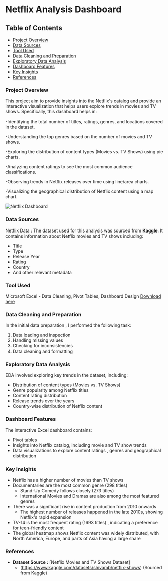 # Netflix Analysis Dashboard

## Table of Contents

- [Project Overview](#project-overview)
- [Data Sources](#data-sources)
- [Tool Used](#tool-used)
- [Data Cleaning and Preparation](#data-cleaning-and-preparation)
- [Exploratory Data Analysis](#exploratory-data-analysis)
- [Dashboard Features](#dashboard-features)
- [Key Insights](#key-insights)
- [References](#references)
  
### Project Overview

This project aim to provide insights into the Netflix's catalog and provide an interactive visualization that helps users explore trends in movies and TV shows. Specifically, this dashboard helps in:

-Identifying the total number of titles, ratings, genres, and locations covered in the dataset.

-Understanding the top genres based on the number of movies and TV shows.

-Exploring the distribution of content types (Movies vs. TV Shows) using pie charts.

-Analyzing content ratings to see the most common audience classifications.

-Observing trends in Netflix releases over time using line/area charts.

-Visualizing the geographical distribution of Netflix content using a map chart.

![Netflix Dashboard](https://github.com/user-attachments/assets/7a4372ae-ef75-4960-87f9-26fa71c85cb1)

### Data Sources

Netflix Data : The dataset used for this analysis was sourced from **Kaggle**. It contains information about Netflix movies and TV shows including:
- Title
- Type
- Release Year
- Rating
- Country
- And other relevant metadata

### Tool Used
Microsoft Excel - Data Cleaning, Pivot Tables, Dashboard Design [Download here](https://microsoft.com)

### Data Cleaning and Preparation

In the initial data preparation , I performed the following task:
1. Data loading and inspection
2. Handling missing values
3. Checking for inconsistencies
4. Data cleaning and formatting

### Exploratory Data Analysis

EDA involved exploring key trends in the dataset, including:
- Distribution of content types (Movies vs. TV Shows)
- Genre popularity among Netflix titles
- Content rating distribution
- Release trends over the years
- Country-wise distribution of Netflix content

### Dashboard Features

The interactive Excel dashboard contains:
- Pivot tables
- Insights into Netflix catalog, including movie and TV show trends
- Data visualizations to explore content ratings , genres and geographical distribution

### Key Insights
- Netflix has a higher number of movies than TV shows
- Documentaries are the most common genre (298 titles)
   - Stand-Up Comedy follows closely (273 titles)
   - International Movies and Dramas are also among the most featured genres
- There was a significant rise in content production from 2010 onwards
   - The highest number of releases happened in the late 2010s, showing Netflix's rapid expansion
- TV-14 is the most frequent rating (1693 titles) , indicating a preference for teen-friendly content
- The global heatmap shows Netflix content was widely distributed, with North America, Europe, and parts of Asia having a large share

### References

- **Dataset Source :** [Netflix Movies and TV Shows Dataset]
   - (https://www.kaggle.com/datasets/shivamb/netflix-shows) (Sourced from Kaggle)
    
  



